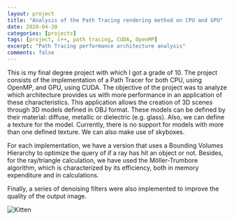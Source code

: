 ```yaml
---
layout: project
title: "Analysis of the Path Tracing rendering method on CPU and GPU"
date: 2020-04-30
categories: [projects]
tags: [project, c++, path tracing, CUDA, OpenMP]
excerpt: "Path Tracing performance architecture analysis"
comments: false
---
```


This is my final degree project with which I got a grade of 10. The project consists of the implementation of a Path Tracer for both CPU, using OpenMP, and GPU, using CUDA. The objective of the project was to analyze which architecture provides us with more performance in an application of these characteristics. This application allows the creation of 3D scenes through 3D models defined in OBJ format. These models can be defined by their material: diffuse, metallic or dielectric (e.g. glass). Also, we can define a texture for the model. Currently, there is no support for models with more than one defined texture. We can also make use of skyboxes.

For each implementation, we have a version that uses a Bounding Volumes Hierarchy to optimize the query of if a ray has hit an object or not. Besides, for the ray/triangle calculation, we have used the Möller-Trumbore algorithm, which is characterized by its efficiency, both in memory expenditure and in calculations.

Finally, a series of denoising filters were also implemented to improve the quality of the output image.

![Kitten](jordi-gil.github.io/assets/img/pathtracing/cornell_deer.png)
